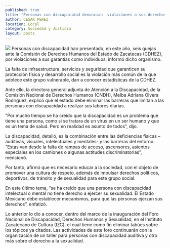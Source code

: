 ```yaml
---
published: true
title: "Personas con discapacidad denuncian  violaciones a sus derechos: CDHEZ"
author: CESAR PEREZ
location: Local
category: Sociedad y Justicia
layout: posts
---
```


![](http://i.imgur.com/Y1PXUlKm.jpg)
Personas con discapacidad han presentado, en este año, seis quejas ante la Comisión de Derechos Humanos del Estado de Zacatecas (CDHEZ), por violaciones a sus garantías como individuos, informó dicho organismo.

La falta de infraestructura, servicios y seguridad que garanticen su protección física y desarrollo social es la violación más común de la que adolece este grupo vulnerable, dan a conocer estadísticas de la CDHEZ.

Ante ello, la directora general adjunta de Atención a la Discapacidad, de la Comisión Nacional de Derechos Humanos (CNDH), Melba Adriana Olvera Rodríguez, explicó que el estado debe eliminar las barreras que limitan a las personas con discapacidad a realizar sus labores diarias.  

“Por mucho tiempo se ha creído que la discapacidad es un problema que tiene una persona, como si se tratara de un virus en un ser humano y que es un tema de salud. Pero en realidad es asunto de todos”, dijo.

La discapacidad, detalló, es la combinación entre las deficiencias físicas –auditivas, visuales, intelectuales y mentales- y las barreras del entorno. “Estas van desde la falta de rampas de acceso, ascensores, asientos especiales en los camiones o algunas actitudes discriminatorias”, mencionó.

Por tanto, afirmó que es necesario educar a la sociedad, con el objeto de promover una  cultura de respeto, además de impulsar derechos políticos, deportivos, de tránsito y de sexualidad para este grupo social.

En este último tema, “se ha creído que una persona con discapacidad intelectual o mental no tiene derecho a ejercer su sexualidad. El Estado Mexicano debe establecer mecanismos, para que las personas ejerzan sus derechos”, enfatizó.

Lo anterior lo dio a conocer, dentro del marco de la inauguración del Foro Nacional de Discapacidad, Derechos Humanos y Sexualidad, en el Instituto Zacatecano de Cultura (IZC), el cual tiene como fin eliminar tabúes sobre los tópicos ya citados.
Las actividades de este foro continuarán con la organización de un taller para personas con discapacidad auditiva y otro más sobre el derecho a la sexualidad.
